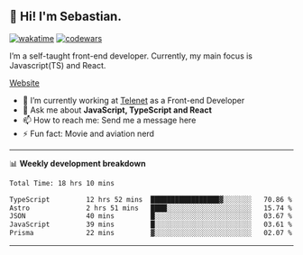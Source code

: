 ## 👋 Hi! I'm Sebastian.

[![wakatime](https://wakatime.com/badge/user/df0036c6-328a-4a39-be9b-e49417ed22a1.svg)](https://wakatime.com/@df0036c6-328a-4a39-be9b-e49417ed22a1)
[![codewars](https://www.codewars.com/users/sebavuye/badges/small)](https://www.codewars.com/users/sebavuye)

I’m a self-taught front-end developer. Currently, my main focus is Javascript(TS) and React.

[Website](https://sebastianvuye.be)

- 🔭 I’m currently working at [Telenet](https://telenet.be/) as a Front-end Developer
- 💬 Ask me about **JavaScript, TypeScript and React**
- 📫 How to reach me: Send me a message here
- ⚡ Fun fact: Movie and aviation nerd

-------

📊 **Weekly development breakdown**

<!--START_SECTION:waka-->

```txt
Total Time: 18 hrs 10 mins

TypeScript         12 hrs 52 mins  █████████████████▓░░░░░░░   70.86 %
Astro              2 hrs 51 mins   ████░░░░░░░░░░░░░░░░░░░░░   15.74 %
JSON               40 mins         █░░░░░░░░░░░░░░░░░░░░░░░░   03.67 %
JavaScript         39 mins         █░░░░░░░░░░░░░░░░░░░░░░░░   03.61 %
Prisma             22 mins         ▓░░░░░░░░░░░░░░░░░░░░░░░░   02.07 %
```

<!--END_SECTION:waka-->
-------

